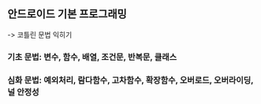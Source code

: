 ## 안드로이드 기본 프로그래밍
-> 코틀린 문법 익히기
### 기초 문법: 변수, 함수, 배열, 조건문, 반복문, 클래스
### 심화 문법: 예외처리, 람다함수, 고차함수, 확장함수, 오버로드, 오버라이딩, 널 안정성
